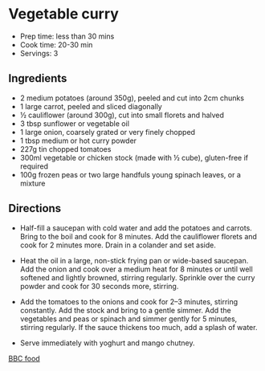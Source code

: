 # Vegetable curry

* Prep time: less than 30 mins
* Cook time: 20-30 min
* Servings: 3

## Ingredients

* 2 medium potatoes (around 350g), peeled and cut into 2cm chunks
* 1 large carrot, peeled and sliced diagonally
* ½ cauliflower (around 300g), cut into small florets and halved
* 3 tbsp sunflower or vegetable oil
* 1 large onion, coarsely grated or very finely chopped
* 1 tbsp medium or hot curry powder
* 227g tin chopped tomatoes
* 300ml vegetable or chicken stock (made with ½ cube), gluten-free if required
* 100g frozen peas or two large handfuls young spinach leaves, or a mixture

## Directions

* Half-fill a saucepan with cold water and add the potatoes and carrots.
Bring to the boil and cook for 8 minutes.
Add the cauliflower florets and cook for 2 minutes more.
Drain in a colander and set aside.

* Heat the oil in a large, non-stick frying pan or wide-based saucepan.
Add the onion and cook over a medium heat for 8 minutes or until well
softened and lightly browned, stirring regularly.
Sprinkle over the curry powder and cook for 30 seconds more, stirring.

* Add the tomatoes to the onions and cook for 2–3 minutes,
 stirring constantly.
Add the stock and bring to a gentle simmer.
Add the vegetables and peas or spinach and simmer gently for 5 minutes,
 stirring regularly.
If the sauce thickens too much, add a splash of water.

* Serve immediately with yoghurt and mango chutney.

[BBC food](https://www.bbc.co.uk/food/recipes/vegetablecurry_80763)
